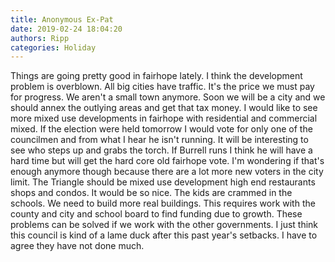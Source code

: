 ```yaml
---
title: Anonymous Ex-Pat
date: 2019-02-24 18:04:20
authors: Ripp
categories: Holiday
---
```


 Things are going pretty good in fairhope lately. I think the development problem is overblown. All big cities have traffic. It's the price we must pay for progress. We aren't a small town anymore. Soon we will be a city and we should annex the outlying areas and get that tax money. I would like to see more mixed use developments in fairhope with residential and commercial mixed. If the election were held tomorrow I would vote for only one of the councilmen and from what I hear he isn't running. It will be interesting to see who steps up and grabs the torch. If Burrell runs I think he will have a hard time but will get the hard core old fairhope vote. I'm wondering if that's enough anymore though because there are a lot more new voters in the city limit. The Triangle should be mixed use development high end restaurants shops and condos. It would be so nice. The kids are crammed in the schools. We need to build more real buildings. This requires work with the county and city and school board to find funding due to growth. These problems can be solved if we work with the other governments. I just think this council is kind of a lame duck after this past year's setbacks. I have to agree they have not done much.